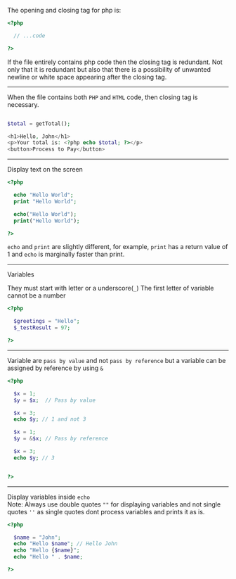 The opening and closing tag for php is:

```php
<?php

  // ...code

?>
```

If the file entirely contains php code then the closing tag is redundant. 
Not only that it is redundant but also that there is a possibility of unwanted newline or white space appearing after the closing tag.  
  
----
When the file contains both `PHP` and `HTML` code, then closing tag is necessary.

```php

$total = getTotal();

<h1>Hello, John</h1>
<p>Your total is: <?php echo $total; ?></p>
<button>Process to Pay</button>

```  

----

Display text on the screen

```php
<?php

  echo "Hello World";
  print "Hello World";

  echo("Hello World");
  print("Hello World");

?>
```
`echo` and `print` are slightly different, for example, `print` has a return value of 1 and `echo` is marginally faster than print.  
  
----

Variables

They must start with letter or a underscore(`_`)
The first letter of variable cannot be a number
```php
<?php

  $greetings = "Hello";
  $_testResult = 97;

?>
```  

----

Variable are `pass by value` and not `pass by reference` but a variable can be assigned by reference by using `&`
```php
<?php

  $x = 1;
  $y = $x;  // Pass by value

  $x = 3;
  echo $y; // 1 and not 3

  $x = 1;
  $y = &$x; // Pass by reference

  $x = 3;
  echo $y; // 3


?>
```  

----

Display variables inside `echo`  
Note: Always use double quotes `""` for displaying variables and not single quotes `''` as single quotes dont process variables and prints it as is.

```php
<?php

  $name = "John";
  echo "Hello $name"; // Hello John
  echo "Hello {$name}";
  echo "Hello " . $name;

?>
```
